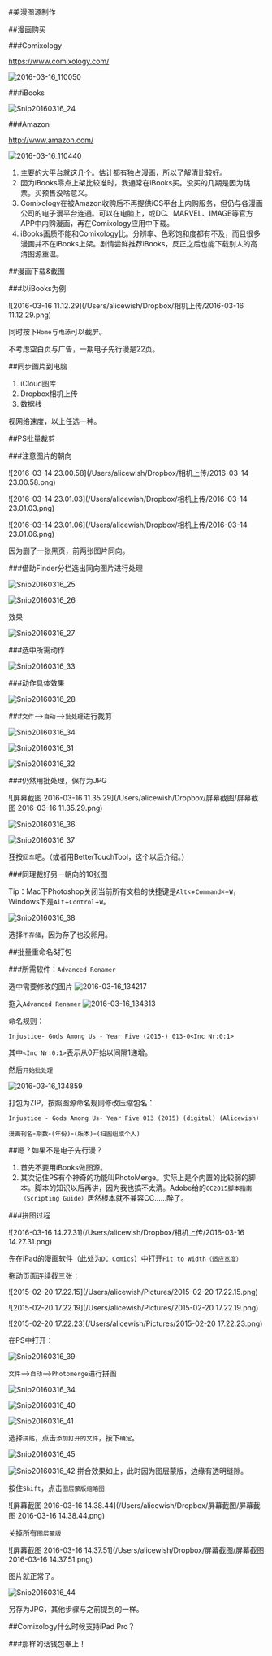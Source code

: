 #美漫图源制作

##漫画购买

###Comixology

https://www.comixology.com/

![2016-03-16_110050](/Users/alicewish/Pictures/FastStone/2016-03-16_110050.jpg)

###iBooks

![Snip20160316_24](/Users/alicewish/Pictures/Snip20160316_24.png)

###Amazon

http://www.amazon.com/

 ![2016-03-16_110440](/Users/alicewish/Pictures/FastStone/2016-03-16_110440.jpg)

1. 主要的大平台就这几个。估计都有独占漫画，所以了解清比较好。
2. 因为iBooks零点上架比较准时，我通常在iBooks买。没买的几期是因为跳票。买预售没啥意义。
3. Comixology在被Amazon收购后不再提供iOS平台上内购服务，但仍与各漫画公司的电子漫平台连通。可以在电脑上，或DC、MARVEL、IMAGE等官方APP中内购漫画，再在Comixology应用中下载。
4. iBooks画质不能和Comixology比。分辨率、色彩饱和度都有不及，而且很多漫画并不在iBooks上架。剧情尝鲜推荐iBooks，反正之后也能下载别人的高清图源重温。

##漫画下载&截图

###以iBooks为例

![2016-03-16 11.12.29](/Users/alicewish/Dropbox/相机上传/2016-03-16 11.12.29.png)

同时按下`Home`与`电源`可以截屏。

不考虑空白页与广告，一期电子先行漫是22页。

##同步图片到电脑

1. iCloud图库
2. Dropbox相机上传
3. 数据线

视网络速度，以上任选一种。

##PS批量裁剪

###注意图片的朝向

![2016-03-14 23.00.58](/Users/alicewish/Dropbox/相机上传/2016-03-14 23.00.58.png)

![2016-03-14 23.01.03](/Users/alicewish/Dropbox/相机上传/2016-03-14 23.01.03.png)

![2016-03-14 23.01.06](/Users/alicewish/Dropbox/相机上传/2016-03-14 23.01.06.png)

因为删了一张黑页，前两张图片同向。

###借助Finder分栏选出同向图片进行处理

![Snip20160316_25](/Users/alicewish/Pictures/Snip20160316_25.png)

![Snip20160316_26](/Users/alicewish/Pictures/Snip20160316_26.png)

效果

![Snip20160316_27](/Users/alicewish/Pictures/Snip20160316_27.png)

###选中所需动作

![Snip20160316_33](/Users/alicewish/Pictures/Snip20160316_33.png)

###动作具体效果

![Snip20160316_28](/Users/alicewish/Pictures/Snip20160316_28.png)

###`文件`—>`自动`—>`批处理`进行裁剪

![Snip20160316_34](/Users/alicewish/Pictures/Snip20160316_34.png)

 ![Snip20160316_31](/Users/alicewish/Pictures/Snip20160316_31.png)

 ![Snip20160316_32](/Users/alicewish/Pictures/Snip20160316_32.png)

###仍然用批处理，保存为JPG

 ![屏幕截图 2016-03-16 11.35.29](/Users/alicewish/Dropbox/屏幕截图/屏幕截图 2016-03-16 11.35.29.png)

 ![Snip20160316_36](/Users/alicewish/Pictures/Snip20160316_36.png)

 ![Snip20160316_37](/Users/alicewish/Pictures/Snip20160316_37.png)

狂按`回车`吧。（或者用BetterTouchTool，这个以后介绍。）

###同理裁好另一朝向的10张图

Tip：Mac下Photoshop关闭当前所有文档的快捷键是`Alt⌥`+`Command⌘`+`W`，Windows下是`Alt`+`Control`+`W`。

 ![Snip20160316_38](/Users/alicewish/Pictures/Snip20160316_38.png)

选择`不存储`，因为存了也没卵用。

##批量重命名&打包

###所需软件：`Advanced Renamer`

选中需要修改的图片
![2016-03-16_134217](/Users/alicewish/Pictures/FastStone/2016-03-16_134217.jpg)

拖入`Advanced Renamer`
![2016-03-16_134313](/Users/alicewish/Pictures/FastStone/2016-03-16_134313.jpg)



命名规则：

`Injustice- Gods Among Us - Year Five (2015-) 013-0<Inc Nr:0:1>`

其中`<Inc Nr:0:1>`表示从0开始以间隔1递增。

然后`开始批处理` 

![2016-03-16_134859](/Users/alicewish/Pictures/FastStone/2016-03-16_134859.jpg)

打包为ZIP，按照图源命名规则修改压缩包名：

`Injustice - Gods Among Us- Year Five 013 (2015) (digital) (Alicewish)`

`漫画刊名`-`期数`-`(年份)`-`(版本)`-`(扫图组或个人)`

##嗯？如果不是电子先行漫？

1. 首先不要用iBooks做图源。
2. 其次记住PS有个神奇的功能叫PhotoMerge。实际上是个内置的比较弱的脚本。脚本的知识以后再讲，因为我也搞不太清。Adobe给的`CC2015脚本指南（Scripting Guide）`居然根本就不兼容CC……醉了。

###拼图过程

 ![2016-03-16 14.27.31](/Users/alicewish/Dropbox/相机上传/2016-03-16 14.27.31.png)

先在iPad的漫画软件（此处为`DC Comics`）中打开`Fit to Width（适应宽度）`

拖动页面连续截三张：

 ![2015-02-20 17.22.15](/Users/alicewish/Pictures/2015-02-20 17.22.15.png)

 ![2015-02-20 17.22.19](/Users/alicewish/Pictures/2015-02-20 17.22.19.png)

 ![2015-02-20 17.22.23](/Users/alicewish/Pictures/2015-02-20 17.22.23.png)

在PS中打开：

 ![Snip20160316_39](/Users/alicewish/Pictures/Snip20160316_39.png)

`文件`—>`自动`—>`Photomerge`进行拼图

![Snip20160316_34](/Users/alicewish/Pictures/Snip20160316_34.png)

![Snip20160316_40](/Users/alicewish/Pictures/Snip20160316_40.png)

![Snip20160316_41](/Users/alicewish/Pictures/Snip20160316_41.png)

选择`拼贴`，点击`添加打开的文件`，按下`确定`。

 ![Snip20160316_45](/Users/alicewish/Pictures/Snip20160316_45.png)

![Snip20160316_42](/Users/alicewish/Pictures/Snip20160316_42.png)
拼合效果如上，此时因为图层蒙版，边缘有透明缝隙。

按住`Shift`，点击`图层蒙版缩略图`

![屏幕截图 2016-03-16 14.38.44](/Users/alicewish/Dropbox/屏幕截图/屏幕截图 2016-03-16 14.38.44.png)


关掉所有`图层蒙版`

![屏幕截图 2016-03-16 14.37.51](/Users/alicewish/Dropbox/屏幕截图/屏幕截图 2016-03-16 14.37.51.png)

图片就正常了。

![Snip20160316_44](/Users/alicewish/Pictures/Snip20160316_44.png)

另存为JPG，其他步骤与之前提到的一样。


##Comixology什么时候支持iPad Pro？

###那样的话钱包奉上！